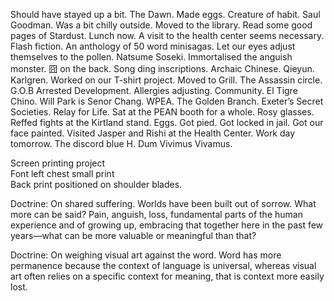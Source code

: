 Should have stayed up a bit. The Dawn. Made eggs. Creature of habit. Saul Goodman. Was a bit chilly outside. Moved to the library. Read some good pages of Stardust. Lunch now. A visit to the health center seems necessary. Flash fiction. An anthology of 50 word minisagas. Let our eyes adjust themselves to the pollen. Natsume Soseki. Immortalised the anguish monster. 囧 on the back. Song ding inscriptions. Archaic Chinese. Qieyun. Karlgren. Worked on our T-shirt project. Moved to Grill. The Assassin circle. G.O.B Arrested Development. Allergies adjusting. Community. El Tigre Chino. Will Park is Senor Chang. WPEA. The Golden Branch. Exeter’s Secret Societies. Relay for Life. Sat at the PEAN booth for a whole. Rosy glasses. Reffed fights at the Kirtland stand. Eggs. Got pied. Got locked in jail. Got our face painted. Visited Jasper and Rishi at the Health Center. Work day tomorrow. The discord blue H. Dum Vivimus Vivamus.  
   
Screen printing project  
Font left chest small print  
Back print positioned on shoulder blades.

Doctrine: On shared suffering. Worlds have been built out of sorrow. What more can be said? Pain, anguish, loss, fundamental parts of the human experience and of growing up, embracing that together here in the past few years—what can be more valuable or meaningful than that?

Doctrine: On weighing visual art against the word. Word has more permanence because the context of language is universal, whereas visual art often relies on a specific context for meaning, that is context more easily lost.
